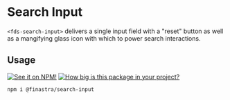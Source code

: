 # Search Input

`<fds-search-input>` delivers a single input field with a "reset" button as well as a mangifying glass icon with which to power search interactions.

## Usage

[![See it on NPM!](https://img.shields.io/npm/v/@finastra/search-input?style=for-the-badge)](https://www.npmjs.com/package/@finastra/search-input)
[![How big is this package in your project?](https://img.shields.io/bundlephobia/minzip/@finastra/search-input?style=for-the-badge)](https://bundlephobia.com/result?p=@finastra/search-input)


```
npm i @finastra/search-input
```
